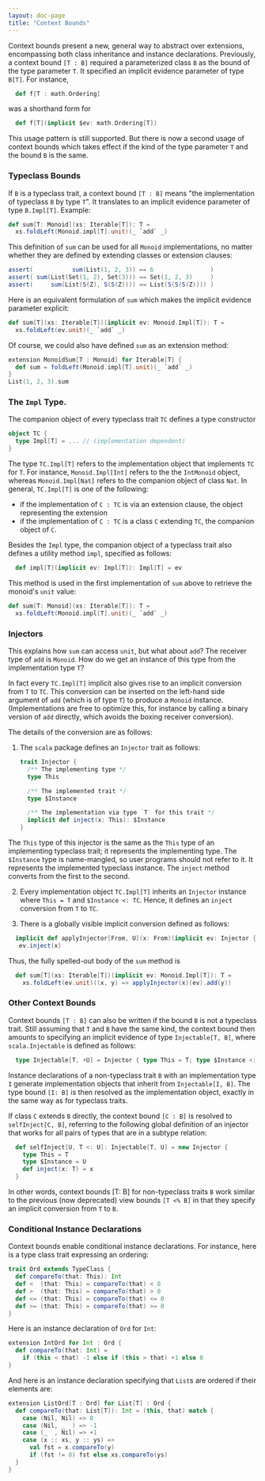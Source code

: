 ```yaml
---
layout: doc-page
title: "Context Bounds"
---
```


Context bounds present a new, general way to abstract over extensions, encompassing both class inheritance and instance declarations. Previously, a context
bound `[T : B]` required a parameterized class `B` as the bound of the type parameter `T`.
It specified an implicit evidence parameter of type `B[T]`. For instance,
```scala
  def f[T : math.Ordering]
```
was a shorthand form for
```scala
  def f[T](implicit $ev: math.Ordering[T])
```

This usage pattern is still supported. But there is now a second usage of context bounds which takes effect if the kind of the type parameter `T` and the bound `B` is the same.

### Typeclass Bounds

If `B` is a typeclass trait, a context bound `[T : B]` means "the implementation of typeclass `B` by type `T`". It translates to an implicit evidence parameter of type
`B.Impl[T]`. Example:

```scala
def sum[T: Monoid](xs: Iterable[T]): T =
  xs.foldLeft(Monoid.impl[T].unit)(_ `add` _)
```

This definition of `sum` can be used for all `Monoid` implementations, no matter whether they are defined by extending classes or extension clauses:

```scala
assert(           sum(List(1, 2, 3)) == 6                )
assert( sum(List(Set(1, 2), Set(3))) == Set(1, 2, 3)     )
assert(     sum(List(S(Z), S(S(Z)))) == List(S(S(S(Z)))) )
```

Here is an equivalent formulation of `sum` which makes the implicit evidence parameter explicit:

```scala
def sum[T](xs: Iterable[T])(implicit ev: Monoid.Impl[T]): T =
  xs.foldLeft(ev.unit)(_ `add` _)
```

Of course, we could also have defined `sum` as an extension method:

```scala
extension MonoidSum[T : Monoid] for Iterable[T] {
  def sum = foldLeft(Monoid.impl[T].unit)(_ `add` _)
}
List(1, 2, 3).sum
```

### The `Impl` Type.

The companion object of every typeclass trait `TC` defines a type constructor
```scala
object TC {
  type Impl[T] = ... // (implementation dependent)
}
```
The type `TC.Impl[T]` refers to the implementation object that implements `TC` for `T`. For instance, `Monoid.Impl[Int]` refers to the the `IntMonoid` object, whereas
`Monoid.Impl[Nat]` refers to the companion object of class `Nat`. In general, `TC.Impl[T]` is one of the following:

 - if the implementation of `C : TC` is via an extension clause, the object representing the extension
 - if the implementation of `C : TC` is a class `C` extending `TC`, the companion object of `C`.

Besides the `Impl` type, the companion object of a typeclass trait also defines a utility
method `impl`, specified as follows:
```scala
  def impl[T](implicit ev: Impl[T]): Impl[T] = ev
```
This method is used in the first implementation of `sum` above to retrieve
the monoid's `unit` value:
```scala
def sum[T: Monoid](xs: Iterable[T]): T =
  xs.foldLeft(Monoid.impl[T].unit)(_ `add` _)
```

### Injectors

This explains how `sum` can access `unit`, but what about `add`? The receiver type of `add`
is `Monoid`. How do we get an instance of this type from the implementation type `T`?

In fact every `TC.Impl[T]` implicit also gives rise to an implicit conversion from `T` to
`TC`. This conversion can be inserted on the left-hand side argument of `add` (which is of type `T`) to produce a `Monoid` instance. (Implementations are free to optimize this, for instance by calling a binary version of `add` directly, which avoids the boxing receiver conversion).

The details of the conversion are as follows:

 1. The `scala` package defines an `Injector` trait as follows:

    ```scala
    trait Injector {
      /** The implementing type */
      type This

      /** The implemented trait */
      type $Instance

      /** The implementation via type `T` for this trait */
      implicit def inject(x: This): $Instance
    }
    ```

   The `This` type of this injector is the same as the `This` type of an implementing typeclass trait; it represents the implementing type. The `$Instance` type is name-mangled, so user programs should not refer to it. It represents the implemented typeclass instance. The `inject` method converts from the first to the second.

 2. Every implementation object `TC.Impl[T]` inherits an `Injector` instance where `This = T` and `$Instance <: TC`. Hence, it defines an `inject` conversion from `T` to `TC`.

 3. There is a globally visible implicit conversion defined as follows:

 ```scala
   implicit def applyInjector[From, U](x: From)(implicit ev: Injector { type This = From }): ev.$Instance =
    ev.inject(x)
 ```
Thus, the fully spelled-out body of the `sum` method is
```scala
  def sum[T](xs: Iterable[T])(implicit ev: Monoid.Impl[T]): T =
    xs.foldLeft(ev.unit)((x, y) => applyInjector(x)(ev).add(y))
```

### Other Context Bounds

Context bounds `[T : B]` can also be written if the bound `B` is not a typeclass trait. Still assuming that `T` and `B` have the same kind, the context bound then amounts to
specifying an implicit evidence of type `Injectable[T, B]`, where `scala.Injectable` is defined as follows:
```scala
  type Injectable[T, +U] = Injector { type This = T; type $Instance <: U }
```
Instance declarations of a non-typeclass trait `B` with an implementation type `I` generate implementation objects that inherit from `Injectable[I, B]`. The type bound `[I: B]` is then resolved as the implementation object, exactly in the same way as for typeclass traits.

If class `C` extends `B` directly, the context bound `[C : B]` is resolved to `selfInject[C, B]`, referring to the following global definition of an injector that works for all pairs of types that are in a subtype relation:
```scala
  def selfInject[U, T <: U]: Injectable[T, U] = new Injector {
    type This = T
    type $Instance = U
    def inject(x: T) = x
  }
```
In other words, context bounds [T: B] for non-typeclass traits `B` work similar to the previous (now deprecated) view bounds `[T <% B]` in that they specify an implicit conversion from `T` to `B`.

### Conditional Instance Declarations

Context bounds enable conditional instance declarations. For instance, here is a type class
trait expressing an ordering:

```scala
trait Ord extends TypeClass {
  def compareTo(that: This): Int
  def <  (that: This) = compareTo(that) < 0
  def >  (that: This) = compareTo(that) > 0
  def <= (that: This) = compareTo(that) <= 0
  def >= (that: This) = compareTo(that) >= 0
}
```
Here is an instance declaration of `Ord` for `Int`:

```scala
extension IntOrd for Int : Ord {
  def compareTo(that: Int) =
    if (this < that) -1 else if (this > that) +1 else 0
}
```

And here is an instance declaration specifying that `List`s are ordered if their elements are:

```scala
extension ListOrd[T : Ord] for List[T] : Ord {
  def compareTo(that: List[T]): Int = (this, that) match {
    case (Nil, Nil) => 0
    case (Nil, _  ) => -1
    case (_  , Nil) => +1
    case (x :: xs, y :: ys) =>
      val fst = x.compareTo(y)
      if (fst != 0) fst else xs.compareTo(ys)
  }
}
```
